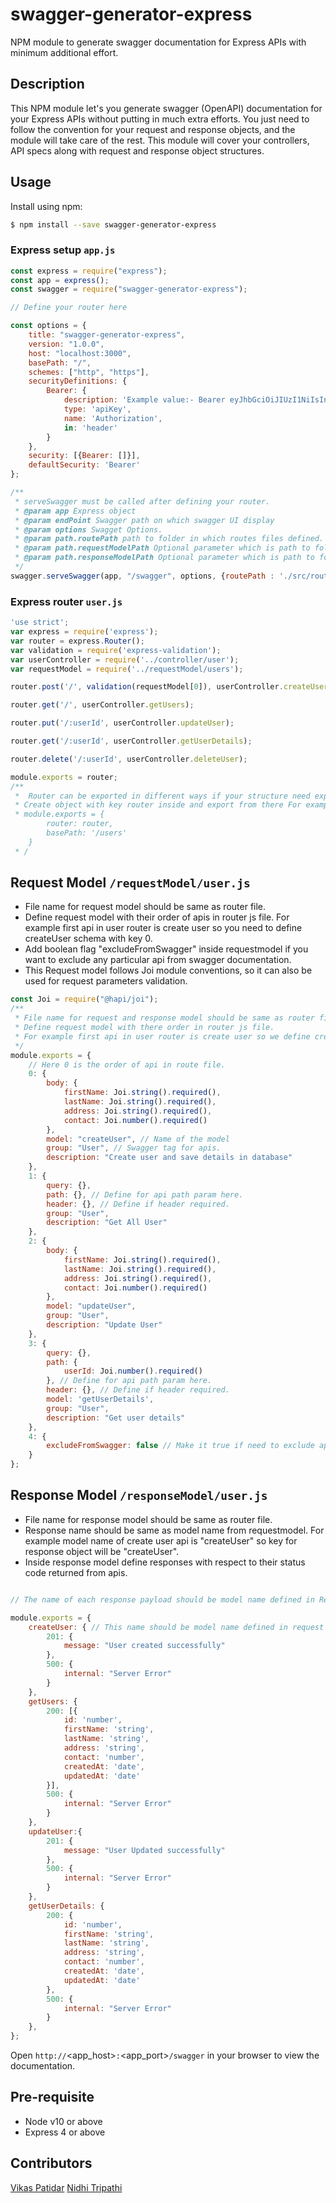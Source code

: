 # swagger-generator-express

NPM module to generate swagger documentation for Express APIs with minimum additional effort.

## Description
This NPM module let's you generate swagger (OpenAPI) documentation for your Express APIs without putting in much extra efforts. You just need to follow the convention for your request and response objects, and the module will take care of the rest. This module will cover your controllers, API specs along with request and response object structures.


## Usage ##

Install using npm:

```bash
$ npm install --save swagger-generator-express
```

### Express setup `app.js` ###

```javascript
const express = require("express");
const app = express();
const swagger = require("swagger-generator-express");

// Define your router here

const options = {
	title: "swagger-generator-express",
	version: "1.0.0",
	host: "localhost:3000",
	basePath: "/",
	schemes: ["http", "https"],
	securityDefinitions: {
		Bearer: {
			description: 'Example value:- Bearer eyJhbGciOiJIUzI1NiIsInR5cCI6IkpXVCJ9.eyJpZCI6IjU5MmQwMGJhNTJjYjJjM',
			type: 'apiKey',
			name: 'Authorization',
			in: 'header'
		}
	},
	security: [{Bearer: []}],
	defaultSecurity: 'Bearer'
};

/**
 * serveSwagger must be called after defining your router.
 * @param app Express object
 * @param endPoint Swagger path on which swagger UI display
 * @param options Swagget Options.
 * @param path.routePath path to folder in which routes files defined.
 * @param path.requestModelPath Optional parameter which is path to folder in which requestModel defined, if not given request params will not display on swagger documentation.
 * @param path.responseModelPath Optional parameter which is path to folder in which responseModel defined, if not given response objects will not display on swagger documentation.
 */
swagger.serveSwagger(app, "/swagger", options, {routePath : './src/routes/', requestModelPath: './src/requestModel', responseModelPath: './src/responseModel'});

```

### Express router `user.js` ###

```javascript
'use strict';
var express = require('express');
var router = express.Router();
var validation = require('express-validation');
var userController = require('../controller/user');
var requestModel = require('../requestModel/users');

router.post('/', validation(requestModel[0]), userController.createUser);

router.get('/', userController.getUsers);

router.put('/:userId', userController.updateUser);

router.get('/:userId', userController.getUserDetails);

router.delete('/:userId', userController.deleteUser);

module.exports = router;
/**
 *  Router can be exported in different ways if your structure need export some other data along with routers. 
 * Create object with key router inside and export from there For example
 * module.exports = {
        router: router,
        basePath: '/users'
    }
 * /

```

## Request Model `/requestModel/user.js`
  - File name for request model should be same as router file.
  - Define request model with their order of apis in router js file. For example first api in user router is create user so you need to define createUser schema with key 0.
  - Add boolean flag "excludeFromSwagger" inside requestmodel if you want to exclude any particular api from swagger documentation.
  - This Request model follows Joi module conventions, so it can also be used for request parameters validation.

```javascript
const Joi = require("@hapi/joi");
/**
 * File name for request and response model should be same as router file.
 * Define request model with there order in router js file.
 * For example first api in user router is create user so we define createUser schema with key 0.
 */
module.exports = {
    // Here 0 is the order of api in route file.
    0: {
        body: {
            firstName: Joi.string().required(),
            lastName: Joi.string().required(),
            address: Joi.string().required(),
            contact: Joi.number().required()
        },
        model: "createUser", // Name of the model
        group: "User", // Swagger tag for apis.
        description: "Create user and save details in database"
    },
    1: {
        query: {},
        path: {}, // Define for api path param here.
        header: {}, // Define if header required.
        group: "User",
        description: "Get All User"
    },
    2: {
        body: {
            firstName: Joi.string().required(),
            lastName: Joi.string().required(),
            address: Joi.string().required(),
            contact: Joi.number().required()
        },
        model: "updateUser",
        group: "User",
        description: "Update User"
    },
    3: {
        query: {},
        path: {
            userId: Joi.number().required()
        }, // Define for api path param here.
        header: {}, // Define if header required.
        model: 'getUserDetails',
        group: "User",
        description: "Get user details"
    },
    4: {
        excludeFromSwagger: false // Make it true if need to exclude apis from swagger.
    }
};
```

## Response Model `/responseModel/user.js`

 - File name for response model should be same as router file.
 - Response name should be same as model name from requestmodel. For example model name of create user api is "createUser" so key for response object will be "createUser".
 - Inside response model define responses with respect to their status code returned from apis.

```javascript

// The name of each response payload should be model name defined in Request model schema.

module.exports = {
    createUser: { // This name should be model name defined in request model.
        201: {
            message: "User created successfully"
        },
        500: {
            internal: "Server Error"
        }
    },
    getUsers: {
        200: [{
            id: 'number',
            firstName: 'string',
            lastName: 'string',
            address: 'string',
            contact: 'number',
            createdAt: 'date',
            updatedAt: 'date'
        }],
        500: {
            internal: "Server Error"
        }
    },
    updateUser:{
        201: {
            message: "User Updated successfully"
        },
        500: {
            internal: "Server Error"
        }
    },
    getUserDetails: {
        200: {
            id: 'number',
            firstName: 'string',
            lastName: 'string',
            address: 'string',
            contact: 'number',
            createdAt: 'date',
            updatedAt: 'date'
        },
        500: {
            internal: "Server Error"
        }
    },
};
```

Open `http://`<app_host>`:`<app_port>`/swagger` in your browser to view the documentation.

## Pre-requisite

- Node v10 or above
- Express 4 or above

## Contributors

[Vikas Patidar](https://www.linkedin.com/in/vikas-patidar-0106/)
[Nidhi Tripathi](https://www.linkedin.com/in/nidhi-tripathi-3244817a/)
